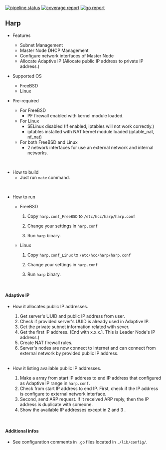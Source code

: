 [![pipeline status](http://210.207.104.150:8100/iitp-sds/harp/badges/master/pipeline.svg)](http://210.207.104.150:8100/iitp-sds/harp/pipelines)
[![coverage report](http://210.207.104.150:8100/iitp-sds/harp/badges/master/coverage.svg)](http://210.207.104.150:8100/iitp-sds/harp/commits/master)
[![go report](http://210.207.104.150:8100/iitp-sds/hcloud-badge/raw/feature/dev/hcloud-badge_harp.svg)](http://210.207.104.150:8100/iitp-sds/hcloud-badge/raw/feature/dev/goreport_harp)



## Harp

- Features
  - Subnet Management
  - Master Node DHCP Management
  - Configure network interfaces of Master Node
  - Allocate Adaptive IP (Allocate public IP address to private IP address.)

- Supported OS
  - FreeBSD
  - Linux

- Pre-required
  - For FreeBSD
    - PF firewall enabled with kernel module loaded.
  - For Linux
    - SELinux disabled (If enabled, iptables will not work correctly.)
    - iptables installed with NAT kernel module loaded (iptable_nat, nf_nat)
  - For both FreeBSD and Linux
    - 2 network interfaces for use an external network and internal networks.

<br>

- How to build
  - Just run `make` command.

<br>

- How to run

  - FreeBSD

    1. Copy `harp.conf_FreeBSD` to `/etc/hcc/harp/harp.conf`

    2. Change your settings in `harp.conf`
    3. Run `harp` binary.

  - Linux

    1. Copy `harp.conf_Linux` to `/etc/hcc/harp/harp.conf`

    2. Change your settings in `harp.conf`
    3. Run `harp` binary.

  <br>

#### Adaptive IP

- How it allocates public IP addresses.

  1. Get server's UUID and public IP address from user.
  2. Check if provided server's UUID is already used in Adaptive IP.
  3. Get the private subnet information related with sever.
  4. Get the first IP address. (End with x.x.x.1. This is Leader Node's IP address.)
  5. Create NAT firewall rules.
  6. Server's nodes are now connect to Internet and can connect from external network by provided public IP address.

  <br>

- How it listing available public IP addresses.
  1. Make a array from start IP address to end IP address that configured as Adaptive IP range in `harp.conf`.
  2. Check from start IP address to end IP. First, check if the IP address is configure to external network interface.
  3. Second, send ARP request. If it received ARP reply, then the IP address is duplicate with someone.
  4. Show the available IP addresses except in 2 and 3 .

<br>

#### Additional infos

- See configuration comments in `.go` files located in `./lib/config/`.
